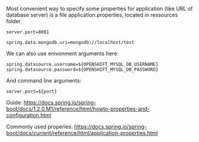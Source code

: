 Most convenient way to specify some properties for application (like URL of database server) is a file application.properties, located in ressources folder. 

```properties
server.port=8081

spring.data.mongodb.uri=mongodb://localhost/test
```

We can also use enivonment arguments here:
```properties
spring.datasource.username=${OPENSHIFT_MYSQL_DB_USERNAME}
spring.datasource.password=${OPENSHIFT_MYSQL_DB_PASSWORD}
```

And command line arguments:

```properties
server.port=${port}
```

Guide: https://docs.spring.io/spring-boot/docs/1.2.0.M1/reference/html/howto-properties-and-configuration.html

Commonly used properies: https://docs.spring.io/spring-boot/docs/current/reference/html/application-properties.html